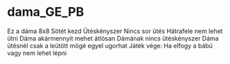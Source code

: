 # dama_GE_PB
Ez a dáma
8x8
Sötét kezd
Ütéskényszer
Nincs sor ütés
Hátrafele nem lehet ütni
Dáma akármennyit mehet átlósan
Dámának nincs ütéskényszer
Dáma ütésnél csak a leütött mögé egyel ugorhat
Játék vége: Ha elfogy a bábú vagy nem lehet lépni
